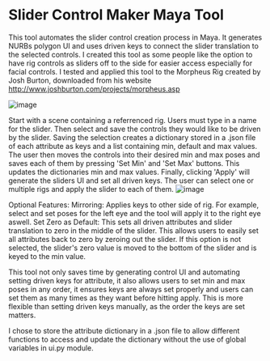 # Slider Control Maker Maya Tool

This tool automates the slider control creation process in Maya. It generates NURBs polygon UI and uses driven keys to connect the slider translation to the selected controls.
I created this tool as some people like the option to have rig controls as sliders off to the side for easier access especially for facial controls. I tested and applied this tool to the Morpheus Rig created by Josh Burton, downloaded from his website http://www.joshburton.com/projects/morpheus.asp

![image](https://github.com/user-attachments/assets/fb95495c-723d-488d-bbc4-56f2e8c3d7ca)

Start with a scene containing a referrenced rig. Users must type in a name for the slider. Then select and save the controls they would like to be driven by the slider. Saving the selection creates a dictionary stored in a .json file of each attribute as keys and a list containing min, default and max values. The user then moves the controls into their desired min and max poses and saves each of them by pressing 'Set Min' and 'Set Max' buttons. This updates the dictionaries min and max values. Finally, clicking 'Apply' will generate the sliders UI and set all driven keys. The user can select one or multiple rigs and apply the slider to each of them.
![image](https://github.com/user-attachments/assets/70095c4f-9bae-4be6-88a7-6a9d152b2ad2)

Optional Features:
Mirroring: Applies keys to other side of rig. For example, select and set poses for the left eye and the tool will apply it to the right eye aswell.
Set Zero as Default: This sets all driven attributes and slider translation to zero in the middle of the slider. This allows users to easily set all attributes back to zero by zeroing out the slider. If this option is not selected, the slider's zero value is moved to the bottom of the slider and is keyed to the min value. 


This tool not only saves time by generating control UI and automating setting driven keys for attribute, it also allows users to set min and max poses in any order, it ensures keys are always set properly and users can set them as many times as they want before hitting apply. This is more flexible than setting driven keys manually, as the order the keys are set matters.

I chose to store the attribute dictionary in a .json file to allow different functions to access and update the dictionary without the use of global variables in ui.py module.
